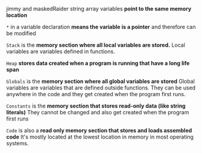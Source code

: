 jimmy and maskedRaider string array variables **point to the same memory location**

`*` in a variable declaration **means the variable is a pointer** and therefore can be modified

`Stack` is the **memory section where all local variables are stored.** Local variables are variables defined in functions.

`Heap` **stores data created when a program is running that have a long life span**

`Globals` is the **memory section where all global variables are stored** Global variables are variables that are defined outside functions. They can be used anywhere in the code and they get created when the program first runs.

`Constants` is the **memory section that stores read-only data (like string literals)** They cannot be changed and also get created when the program first runs

`Code` is also a **read only memory section that stores and loads assembled code** It's mostly located at the lowest location in memory in most operating systems.